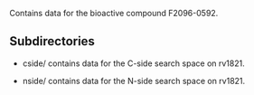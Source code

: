Contains data for the bioactive compound F2096-0592.

## Subdirectories

- cside/ contains data for the C-side search space on rv1821.

- nside/ contains data for the N-side search space on rv1821.

